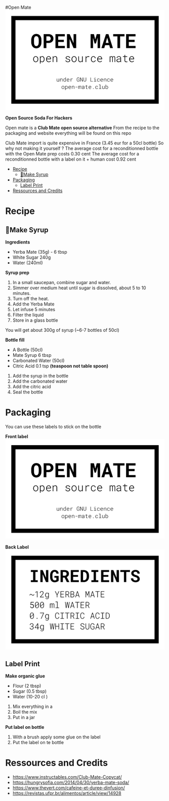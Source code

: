 #Open Mate
![](medias/label_front.png)

**Open Source Soda For Hackers**

Open mate is a **Club Mate open source alternative** From the recipe to the packaging and website everything will be found on this repo

Club Mate import is quite expensive in France (3.45 eur for a 50cl bottle) So why not making it yourself ? The average cost for a reconditionned bottle with the Open Mate prep costs 0.30 cent 
The average cost for a reconditionned bottle with a label on it + human cost 0.92 cent

- [Recipe](#recipe)
  - [🫗Make Syrup](#make-syrup)
- [Packaging](#packaging)
  - [Label Print](#label-print)
- [Ressources and Credits](#ressources-and-credits)


# Recipe

## 🫗Make Syrup 

**Ingredients**
* Yerba Mate (35g) - 6 tbsp
* White Sugar 240g
* Water (240ml)

**Syrup prep**

1. In a small saucepan, combine sugar and water.
2. Simmer over medium heat until sugar is dissolved, about 5 to 10 minutes. 
3. Turn off the heat.
4. Add the Yerba Mate
5. Let infuse 5 minutes
6. Filter the liquid
7. Store in a glass bottle

You will get about 300g of syrup (~6-7 bottles of 50cl)


**Bottle fill**
- A Bottle (50cl)
- Mate Syrup 6 tbsp
- Carbonated Water (50cl)
- Citric Acid 0.1 tsp **(teaspoon not table spoon)**

1. Add the syrup in the bottle
2. Add the carbonated water
3. Add the citric acid
4. Seal the bottle


# Packaging

You can use these labels to stick on the bottle

**Front label**
![](medias/label_front.png)

**Back Label**
![](medias/label_back.png)



## Label Print

**Make organic glue**
- Flour (2 tbsp)
- Sugar (0.5 tbsp)
- Water (10-20 cl )

1. Mix everything in a 
2. Boil the mix
3. Put in a jar

**Put label on bottle**

1. With a brush apply some  glue on the label 
2. Put the label on te bottle

# Ressources and Credits
- https://www.instructables.com/Club-Mate-Copycat/
- https://hungrysofia.com/2014/04/30/yerba-mate-soda/
- https://www.thevert.com/cafeine-et-duree-dinfusion/
- https://revistas.ufpr.br/alimentos/article/view/14928
